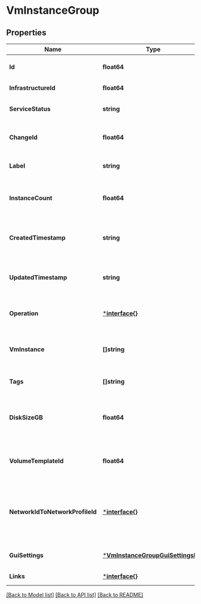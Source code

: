 # VmInstanceGroup

## Properties
Name | Type | Description | Notes
------------ | ------------- | ------------- | -------------
**Id** | **float64** | Id of the VM Instance Group. | [default to null]
**InfrastructureId** | **float64** | Id of the Infrastructure. | [default to null]
**ServiceStatus** | **string** | Status of the VM Instance Group. | [default to null]
**ChangeId** | **float64** | Id of the VM Instance Group change object. | [default to null]
**Label** | **string** | Name of the VM Instance Group. | [default to null]
**InstanceCount** | **float64** | Number of VM instances in the VM Instance Group. | [default to null]
**CreatedTimestamp** | **string** | Timestamp of the VM Instance Group creation. | [default to null]
**UpdatedTimestamp** | **string** | Timestamp of the VM Instance Group update. | [default to null]
**Operation** | [***interface{}**](interface{}.md) | Operation object for the VM Instance Group. | [default to null]
**VmInstance** | **[]string** | Array of VM instances in the VM Instance Group. | [default to null]
**Tags** | **[]string** | Tags for the VM Instance Group. | [default to null]
**DiskSizeGB** | **float64** | Disk size in GB for each VM Instance in the VM Instance Group. | [default to null]
**VolumeTemplateId** | **float64** | Id of the template used by the VM Instance Group. | [optional] [default to null]
**NetworkIdToNetworkProfileId** | [***interface{}**](interface{}.md) | Network Id to Network Profile Id for the VM Instance Group. This is a JSON object. | [optional] [default to null]
**GuiSettings** | [***VmInstanceGroupGuiSettingsDto**](VMInstanceGroupGUISettingsDto.md) |  | [optional] [default to null]
**Links** | [***interface{}**](interface{}.md) |  | [default to null]

[[Back to Model list]](../README.md#documentation-for-models) [[Back to API list]](../README.md#documentation-for-api-endpoints) [[Back to README]](../README.md)

